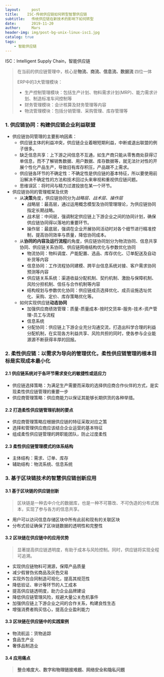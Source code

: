 ```yaml
---
layout:     post
title:    ISC-传统供应链如何转型智慧供应链
subtitle:   传统供应链在新技术的影响下如何转型
date:       2019-11-20
author:     Mars
header-img: img/post-bg-unix-linux-isc1.jpg
catalog: true
tags:
    - 智能供应链
---
```



ISC：Intelligent Supply Chain，智能供应链

> 在当前的供应链管理中，核心是**物流、商流、信息流、数据流** 四位一体
>
> ERP中的3大管理模块：
>
> - 生产控制管理模块：包括生产计划、物料需求计划(MRP)、能力需求计划、制造标准车间控制等
> - 财务管理模块：会计核算及财务管理等内容
> - 物流管理模块：包括分销管理、采购管理、库存管理等



### 1. 供应链协同：构建供应链企业利益联盟

- 供应链协同管理的主要影响因素：
  - 供应链主体的利益冲突，供应链企业着眼短期利益，中断或退出联盟的例子很多。
  - 缺乏信息共享：上下游之间信息不互通，如生产商只能从零售商处获得订单信息，而不了解销售数据、用户数据、库存数据等，就无法针对性的开展个性化产品生产，导致旧有库存积压，产品跟不上需求。
  - 供应链各环节的不确定性：不确定性是供应链的基本特征，所以要使用前沿解决不确定性的方法和技术回过头来审视和重视供应链问题。
  - 思维误区：将时间与精力过渡投放在某一个环节。
- 供应链协同的管理框架及优势
  - 从**决策**角度，供应链协同分为*战略层、战术层、操作层*
    - 战略层：最高层，通过运用概念模型及协同管理理论，为供应链协同指定长期战略。
    - 战术层：中间层，强调制定供应链上下游企业之间的协同计划，确保供应链协同得以落地的重要环节。
    - 操作层：最底层，强调在企业开展协同活动时对各个细节进行精准控制，提高协同效率与质量，降低协同成本。
  - 从**协同的内容及运行流程**的角度，供应链协同划分为物流协同、信息共享协同、供应链关系协同、供应链网络结构优化与参数优化协同
    - 物流协同：物料调度、产能配置、选品、库存优化、订单配送及自动补货等内容
    - 信息协同：工作流程协同建模、跨平台信息系统对接、客户需求协同预测等内容
    - 供应链关系系统：渠道收益分配机制、契约机制、激励与保障机制、风险分担机制、信任与合作机制等内容
    - 结构规划与参数优化协同：供应链成员选择优化、成员设施选址优化、采购、定价、库存策略优化等。
  - 如何实现供应链**动态协同**
    - 加强供应商绩效管理：质量-质量成本-按时交货率-服务-技术-资产管理-员工与流程
    - 信息系统
    - 分配协同：供应链上下游企业充分沟通交流，打造出科学合理的利益分配机制，在实现各方利益共享、风险共担的同时，使各参与企业能源源不断获得丰厚的回报。

### 2. 柔性供应链：以需求为导向的管理优化，柔性供应链管理的根本目标是实现成本最小化

#### 2.1 供应链系统对于各环节需求变化的敏捷性或适应力

- 供应链选择策略：为满足生产需要而采取的选择供应商合作伙伴的方式，是实现柔性供应链管理的重要一步
- 供应商管理策略：供应商能力以保证其能够长期供货的各种举措。

#### 2.2 打造柔性供应链管理机制的要点

- 供应商管理策略应根据供应链的特征采取对应之策
- 选择和管理供应商应该结合企业运营的基本特征
- 组成柔性供应链管理的跨职能团队，防止过度柔性

#### 2.3 柔性供应链管理模式的体系结构

- 主体结构：需求、订单、库存
- 辅助结构：物流系统、信息系统



### 3. 基于区块链技术的智慧供应链创新应用

#### 3.1 基于区块链的供应链创新

> 区块链是一种去中介化的数据库，也是一种不可篡改、不可伪造的分布式账本，实现了参与各方的信息共享。

- 用户可以访问信息存储区块中所有此前和现有的关联区块
- 分布式验证确保了区块链数据的透明性和完整性

#### 3.2 区块链在供应链中的应用优势

> 显著提高供应链透明度，有助于成本与风险控制。同时，供应链将实现全程可追溯。

- 实现供应链物料可溯源，保障产品质量
- 减少假冒伪劣商品及灰色交易
- 实现外包合同制造可视化，提高其规范性
- 降低验证、审计等环节的人工成本
- 提高供应链透明度，助力企业品牌建设
- 降低供应链管理风险，规避大量公关危机事件
- 加强供应链上下游企业之间的合作关系，构建良性生态
- 增强消费者购买信心，提高企业盈利能力

#### 3.3 区块链在供应链中的实践案例

- 物流航运：货物追踪
- 食品生产业
- 奢侈品制造业

#### 3.4 应用痛点

>  **整合难度大、数字和物理链接难题、网络安全和隐私问题**





